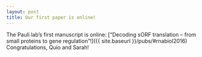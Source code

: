 ```yaml
---
layout: post
title: Our first paper is online!
---
```

The Pauli lab’s first manuscript is online: [“Decoding sORF translation – from
small proteins to gene regulation”!]({{ site.baseurl }}/pubs/#rnabiol2016) Congratulations, Quio and Sarah!

